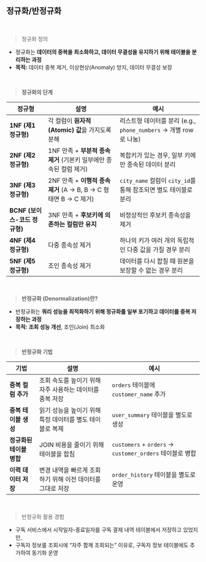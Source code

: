 ## 정규화/반정규화

<br/>

> 정규화 정의
>

- 정규화는 **데이터의 중복을 최소화하고, 데이터 무결성을 유지하기 위해 테이블을 분리하는 과정**
- **목적:** 데이터 중복 제거, 이상현상(Anomaly) 방지, 데이터 무결성 보장

<br/>

> **정규화의 단계**
>

| **정규형**               | **설명**                                             | **예시**                                            |
|-----------------------|----------------------------------------------------|---------------------------------------------------|
| **1NF (제1 정규형)**      | 각 컬럼이 **원자적(Atomic) 값**을 가지도록 분해                   | 리스트형 데이터를 분리 (e.g., `phone_numbers` → 개별 row로 나눔) |
| **2NF (제2 정규형)**      | 1NF 만족 + **부분적 종속 제거** (기본키 일부에만 종속된 컬럼 제거)        | 복합키가 있는 경우, 일부 키에만 종속된 데이터 분리                     |
| **3NF (제3 정규형)**      | 2NF 만족 + **이행적 종속 제거** (A → B, B → C 형태면 B → C 제거) | `city_name` 컬럼이 `city_id`를 통해 참조되면 별도 테이블로 분리     |
| **BCNF (보이스-코드 정규형)** | 3NF 만족 + **후보키에 의존하는 컬럼만 유지**                      | 비정상적인 후보키 종속성을 제거                                 |
| **4NF (제4 정규형)**      | 다중 종속성 제거                                          | 하나의 키가 여러 개의 독립적인 다중 값을 가질 경우 분리                  |
| **5NF (제5 정규형)**      | 조인 종속성 제거                                          | 데이터를 다시 합칠 때 원본을 보장할 수 없는 경우 분리                   |

<br/>

> **반정규화 (Denormalization)란?**
>

- 반정규화는 **쿼리 성능을 최적화하기 위해 정규화를 일부 포기하고 데이터를 중복 저장하는 과정**
- **목적:** **조회 성능 개선**, 조인(Join) 최소화

<br/>

> **반정규화 기법**
>

| **기법**          | **설명**                            | **예시**                                             |
|-----------------|-----------------------------------|----------------------------------------------------|
| **중복 컬럼 추가**    | 조회 속도를 높이기 위해 자주 사용하는 데이터를 중복 저장  | `orders` 테이블에 `customer_name` 추가                   |
| **중복 테이블 생성**   | 읽기 성능을 높이기 위해 특정 데이터를 별도 테이블로 복제  | `user_summary` 테이블을 별도로 생성                         |
| **정규화된 테이블 병합** | JOIN 비용을 줄이기 위해 테이블을 합침           | `customers` + `orders` → `customer_orders` 테이블로 병합 |
| **이력 데이터 저장**   | 변경 내역을 빠르게 조회하기 위해 이전 데이터를 그대로 저장 | `order_history` 테이블을 별도로 운영                        |

<br/>

> 반정규화 활용 경험
>

- 구독 서비스에서 시작일자-종료일자를 구독 결제 내역 테이블에서 저장하고 있었지만,
- 구독자 정보를 조회시에 “자주 함께 조회되는” 이유로, 구독자 정보 테이블에도 추가하여 동기화 운영